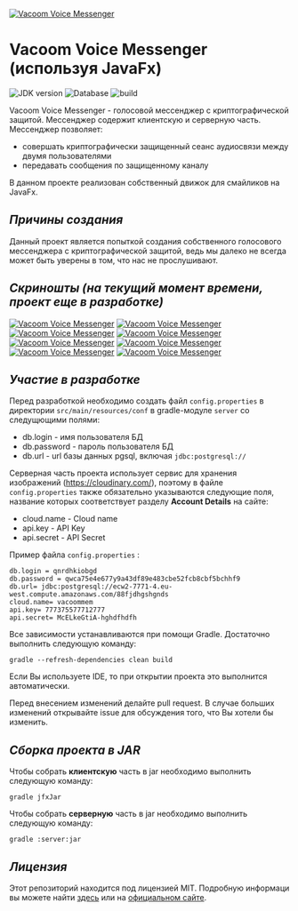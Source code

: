 [![Vacoom Voice Messenger](https://thumb.cloud.mail.ru/weblink/thumb/xw1/yKtd/KV9eVB4VN/GitLogoVoice.jpg)]()
# Vacoom Voice Messenger (используя JavaFx)
![JDK version](https://img.shields.io/static/v1?label=JDK&message=1.8%2B&color=<COLOR>)
![Database](https://img.shields.io/static/v1?label=Database&message=PostgreSQL&color=<COLOR>)
![build](https://img.shields.io/static/v1?label=build&message=Gradle&color=<COLOR>)

Vacoom Voice Messenger - голосовой мессенджер с криптографической защитой. Мессенджер содержит клиентскую и серверную часть. Мессенджер позволяет:

* совершать криптографически защищенный сеанс аудиосвязи между двумя пользователями
* передавать сообщения по защищенному каналу
 
В данном проекте реализован собственный движок для смайликов на JavaFx.

## _Причины создания_

 Данный проект является попыткой создания собственного голосового мессенджера с криптографической защитой, ведь мы далеко не всегда может быть уверены в том, что нас не прослушивают.

## _Скриношты (на текущий момент времени, проект еще в разработке)_
[![Vacoom Voice Messenger](https://thumb.cloud.mail.ru/weblink/thumb/xw1/yKtd/KV9eVB4VN/1.png)]()
[![Vacoom Voice Messenger](https://thumb.cloud.mail.ru/weblink/thumb/xw1/yKtd/KV9eVB4VN/2.png)]()
[![Vacoom Voice Messenger](https://thumb.cloud.mail.ru/weblink/thumb/xw1/yKtd/KV9eVB4VN/3.jpg)]()
[![Vacoom Voice Messenger](https://media.giphy.com/media/1OX6RCF1I4siH0mmHM/giphy.gif)]()
[![Vacoom Voice Messenger](https://thumb.cloud.mail.ru/weblink/thumb/xw1/yKtd/KV9eVB4VN/5.png)]()
[![Vacoom Voice Messenger](https://thumb.cloud.mail.ru/weblink/thumb/xw1/yKtd/KV9eVB4VN/6.jpg)]()
[![Vacoom Voice Messenger](https://thumb.cloud.mail.ru/weblink/thumb/xw1/yKtd/KV9eVB4VN/7.jpg)]()
[![Vacoom Voice Messenger](https://media.giphy.com/media/AaJsnzyNRIJMIGcD7I/giphy.gif)]()

## _Участие в разработке_

Перед разработкой необходимо создать файл `config.properties` в директории `src/main/resources/conf` в gradle-модуле `server` со следущющими полями:

* db.login - имя пользователя БД
* db.password - пароль пользователя БД
* db.url - url базы данных pgsql, включая `jdbc:postgresql://`

Серверная часть проекта использует сервис для хранения изображений (https://cloudinary.com/), поэтому в файле `config.properties` также обязательно указываются следующие поля, название которых соответствует разделу **Account Details** на сайте:

* cloud&#46;name - Cloud name
* api.key - API Key
* api.secret - API Secret

Пример файла `config.properties` :

```
db.login = qnrdhkiobgd
db.password = qwca75e4e677y9a43df89e483cbe52fcb8cbf5bchhf9
db.url= jdbc:postgresql://ecw2-7771-4.eu-west.compute.amazonaws.com/88fjdhgshgnds
cloud.name= vacoommem
api.key= 777375577712777
api.secret= McELkeGtiA-hghdfhdfh
```
Все зависимости устанавливаются при помощи Gradle. Достаточно выполнить следующую команду:

```
gradle --refresh-dependencies clean build
```

Если Вы используете IDE, то при открытии проекта это выполнится автоматически.

Перед внесением изменений делайте pull request. В случае больших изменений открывайте issue для обсуждения того, что Вы хотели бы изменить.

## _Сборка проекта в JAR_

Чтобы собрать **клиентскую** часть в jar необходимо выполнить следующую команду:
```
gradle jfxJar
```
Чтобы собрать **серверную** часть в jar необходимо выполнить следующую команду:
```
gradle :server:jar
```

## _Лицензия_
Этот репозиторий находится под лицензией MIT. Подробную информаци вы можете найти [здесь](https://github.com/TesterReality/JavaFx-Voice-messenger/blob/main/LICENSE "MIT лицензия") или на [официальном сайте](https://opensource.org/licenses/MIT "MIT лицензия").
